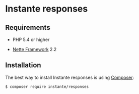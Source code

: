 Instante responses
======

Requirements
------------

- PHP 5.4 or higher

- [Nette Framework](https://github.com/nette/nette) 2.2



Installation
------------

The best way to install Instante responses is using  [Composer](http://getcomposer.org/):

```sh
$ composer require instante/responses
```
